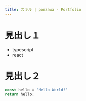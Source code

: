 ```yaml
---
title: スキル | ponzawa - Portfolio
---
```

# 見出し１
+ typescript
+ react

# 見出し２
``` HelloWorld.ts
const hello = 'Hello World!'
return hello;
```
